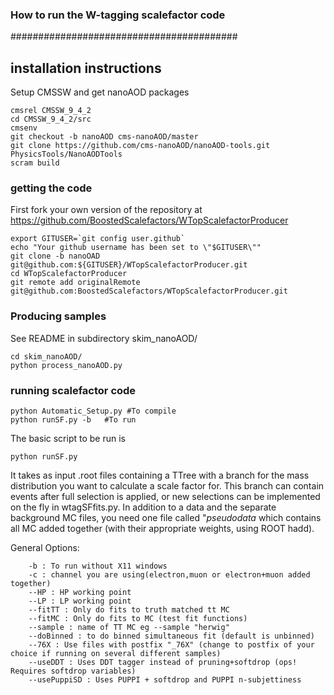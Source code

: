 
### How to run the W-tagging scalefactor code ###
#########################################

## installation instructions
Setup CMSSW and get nanoAOD packages
```
cmsrel CMSSW_9_4_2
cd CMSSW_9_4_2/src
cmsenv
git checkout -b nanoAOD cms-nanoAOD/master
git clone https://github.com/cms-nanoAOD/nanoAOD-tools.git PhysicsTools/NanoAODTools
scram build
```

### getting the code
First fork your own version of the repository at https://github.com/BoostedScalefactors/WTopScalefactorProducer
```
export GITUSER=`git config user.github`
echo "Your github username has been set to \"$GITUSER\""
git clone -b nanoOAD git@github.com:${GITUSER}/WTopScalefactorProducer.git
cd WTopScalefactorProducer
git remote add originalRemote git@github.com:BoostedScalefactors/WTopScalefactorProducer.git
```
### Producing samples

See README in subdirectory skim_nanoAOD/
```
cd skim_nanoAOD/
python process_nanoAOD.py
```

### running scalefactor code

```
python Automatic_Setup.py #To compile
python runSF.py -b   #To run
```

The basic script to be run is 

```
python runSF.py
```
It takes as input .root files containing a TTree with a branch for the mass distribution you want to calculate a scale factor for. This branch can contain events after full selection is applied, or new selections can be implemented on the fly in wtagSFfits.py. In addition to a data and the separate background MC files, you need one file called "*pseudodata* which contains all MC added together (with their appropriate weights, using ROOT hadd).

   
   General Options:
```
    -b : To run without X11 windows
    -c : channel you are using(electron,muon or electron+muon added together)
    --HP : HP working point
    --LP : LP working point
    --fitTT : Only do fits to truth matched tt MC
    --fitMC : Only do fits to MC (test fit functions)
    --sample : name of TT MC eg --sample "herwig"
    --doBinned : to do binned simultaneous fit (default is unbinned)
    --76X : Use files with postfix "_76X" (change to postfix of your choice if running on several different samples)
    --useDDT : Uses DDT tagger instead of pruning+softdrop (ops! Requires softdrop variables)
    --usePuppiSD : Uses PUPPI + softdrop and PUPPI n-subjettiness
```
